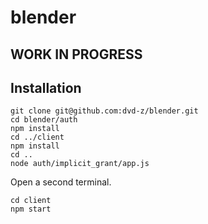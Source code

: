 # blender

## WORK IN PROGRESS

## Installation

```
git clone git@github.com:dvd-z/blender.git
cd blender/auth
npm install
cd ../client
npm install
cd ..
node auth/implicit_grant/app.js
```

Open a second terminal.

```
cd client
npm start
```

